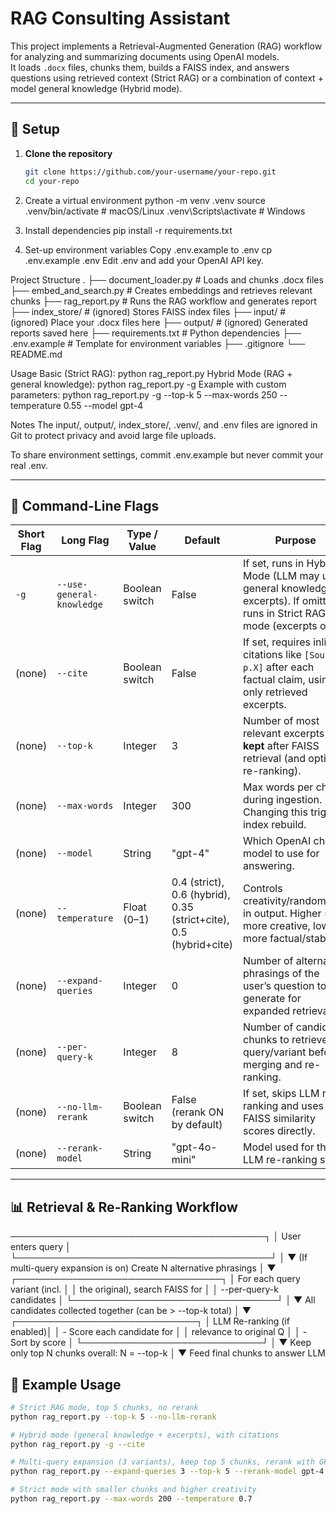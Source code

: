 # RAG Consulting Assistant

This project implements a Retrieval-Augmented Generation (RAG) workflow for analyzing and summarizing documents using OpenAI models.  
It loads `.docx` files, chunks them, builds a FAISS index, and answers questions using retrieved context (Strict RAG) or a combination of context + model general knowledge (Hybrid mode).

---

## 🚀 Setup

1. **Clone the repository**
   ```bash
   git clone https://github.com/your-username/your-repo.git
   cd your-repo

2. Create a virtual environment
python -m venv .venv
source .venv/bin/activate       # macOS/Linux
.venv\Scripts\activate          # Windows

3. Install dependencies
pip install -r requirements.txt

4. Set-up environment variables
Copy .env.example to .env
   cp .env.example .env
Edit .env and add your OpenAI API key.

Project Structure
.
├── document_loader.py       # Loads and chunks .docx files
├── embed_and_search.py      # Creates embeddings and retrieves relevant chunks
├── rag_report.py            # Runs the RAG workflow and generates report
├── index_store/             # (ignored) Stores FAISS index files
├── input/                   # (ignored) Place your .docx files here
├── output/                  # (ignored) Generated reports saved here
├── requirements.txt         # Python dependencies
├── .env.example             # Template for environment variables
├── .gitignore
└── README.md

Usage
Basic (Strict RAG): python rag_report.py
Hybrid Mode (RAG + general knowledge): python rag_report.py -g
Example with custom parameters: python rag_report.py -g --top-k 5 --max-words 250 --temperature 0.55 --model gpt-4

Notes
The input/, output/, index_store/, .venv/, and .env files are ignored in Git to protect privacy and avoid large file uploads.

To share environment settings, commit .env.example but never commit your real .env.


---

## 🔧 Command-Line Flags

| Short Flag | Long Flag           | Type / Value                   | Default                       | Purpose |
|------------|--------------------|---------------------------------|--------------------------------|---------|
| `-g`       | `--use-general-knowledge` | Boolean switch                  | False                          | If set, runs in Hybrid Mode (LLM may use general knowledge + excerpts). If omitted, runs in Strict RAG mode (excerpts only). |
| (none)     | `--cite`            | Boolean switch                  | False                          | If set, requires inline citations like `[Source p.X]` after each factual claim, using only retrieved excerpts. |
| (none)     | `--top-k`           | Integer                         | 3                              | Number of most relevant excerpts **kept** after FAISS retrieval (and optional re-ranking). |
| (none)     | `--max-words`       | Integer                         | 300                            | Max words per chunk during ingestion. Changing this triggers index rebuild. |
| (none)     | `--model`           | String                          | "gpt-4"                        | Which OpenAI chat model to use for answering. |
| (none)     | `--temperature`     | Float (0–1)                     | 0.4 (strict), 0.6 (hybrid), 0.35 (strict+cite), 0.5 (hybrid+cite) | Controls creativity/randomness in output. Higher = more creative, lower = more factual/stable. |
| (none)     | `--expand-queries`  | Integer                         | 0                              | Number of alternative phrasings of the user’s question to generate for expanded retrieval. |
| (none)     | `--per-query-k`     | Integer                         | 8                              | Number of candidate chunks to retrieve per query/variant before merging and re-ranking. |
| (none)     | `--no-llm-rerank`   | Boolean switch                  | False (rerank ON by default)   | If set, skips LLM re-ranking and uses FAISS similarity scores directly. |
| (none)     | `--rerank-model`    | String                          | "gpt-4o-mini"                  | Model used for the LLM re-ranking step. |

---

## 📊 Retrieval & Re-Ranking Workflow
─────────────────────────────────────────┐
│ User enters query │
└─────────────────────────────────────────┘
│
▼
(If multi-query expansion is on)
Create N alternative phrasings
│
▼
┌─────────────────────────────────┐
│ For each query variant (incl. │
│ the original), search FAISS for │
│ --per-query-k candidates │
└─────────────────────────────────┘
│
▼
All candidates collected together
(can be > --top-k total)
│
▼
┌─────────────────────────────┐
│ LLM Re-ranking (if enabled)│
│ - Score each candidate for │
│ relevance to original Q │
│ - Sort by score │
└─────────────────────────────┘
│
▼
Keep only top N chunks overall:
N = --top-k
│
▼
Feed final chunks to answer LLM

## 🚀 Example Usage

```bash
# Strict RAG mode, top 5 chunks, no rerank
python rag_report.py --top-k 5 --no-llm-rerank

# Hybrid mode (general knowledge + excerpts), with citations
python rag_report.py -g --cite

# Multi-query expansion (3 variants), keep top 5 chunks, rerank with GPT-4
python rag_report.py --expand-queries 3 --top-k 5 --rerank-model gpt-4

# Strict mode with smaller chunks and higher creativity
python rag_report.py --max-words 200 --temperature 0.7